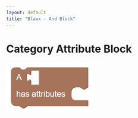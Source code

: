 ```yaml
---
layout: default
title: "Blawx - And Block"
---
```

# Category Attribute Block
![category attribute block](../img/category_attribute.png "Category Attribute Block")